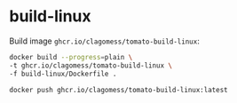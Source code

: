 # build-linux

Build image `ghcr.io/clagomess/tomato-build-linux`:


```bash
docker build --progress=plain \
-t ghcr.io/clagomess/tomato-build-linux \
-f build-linux/Dockerfile .

docker push ghcr.io/clagomess/tomato-build-linux:latest
```
